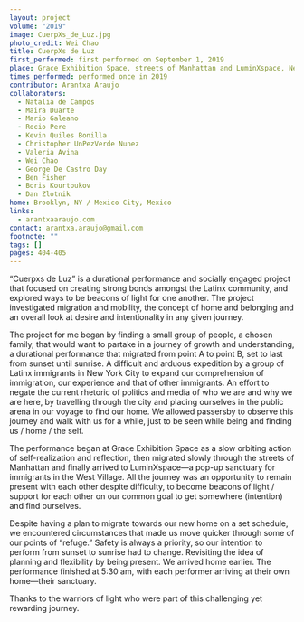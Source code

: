 ```yaml
---
layout: project
volume: "2019"
image: CuerpXs_de_Luz.jpg
photo_credit: Wei Chao
title: CuerpXs de Luz
first_performed: first performed on September 1, 2019
place: Grace Exhibition Space, streets of Manhattan and LuminXspace, New York, NY
times_performed: performed once in 2019
contributor: Arantxa Araujo
collaborators:
  - Natalia de Campos
  - Maira Duarte
  - Mario Galeano
  - Rocio Pere
  - Kevin Quiles Bonilla
  - Christopher UnPezVerde Nunez
  - Valeria Avina
  - Wei Chao
  - George De Castro Day
  - Ben Fisher
  - Boris Kourtoukov
  - Dan Zlotnik
home: Brooklyn, NY / Mexico City, Mexico
links:
  - arantxaaraujo.com
contact: arantxa.araujo@gmail.com
footnote: ""
tags: []
pages: 404-405
---
```


“Cuerpxs de Luz” is a durational performance and socially engaged project that focused on creating strong bonds amongst the Latinx community, and explored ways to be beacons of light for one another. The project investigated migration and mobility, the concept of home and belonging and an overall look at desire and intentionality in any given journey.

The project for me began by finding a small group of people, a chosen family, that would want to partake in a journey of growth and understanding, a durational performance that migrated from point A to point B, set to last from sunset until sunrise. A difficult and arduous expedition by a group of Latinx immigrants in New York City to expand our comprehension of immigration, our experience and that of other immigrants. An effort to negate the current rhetoric of politics and media of who we are and why we are here, by travelling through the city and placing ourselves in the public arena in our voyage to find our home. We allowed passersby to observe this journey and walk with us for a while, just to be seen while being and finding us / home / the self.

The performance began at Grace Exhibition Space as a slow orbiting action of self-realization and reflection, then migrated slowly through the streets of Manhattan and finally arrived to LuminXspace—a pop-up sanctuary for immigrants in the West Village. All the journey was an opportunity to remain present with each other despite difficulty, to become beacons of light / support for each other on our common goal to get somewhere (intention) and find ourselves.

Despite having a plan to migrate towards our new home on a set schedule, we encountered circumstances that made us move quicker through some of our points of “refuge.” Safety is always a priority, so our intention to perform from sunset to sunrise had to change. Revisiting the idea of planning and flexibility by being present. We arrived home earlier. The performance finished at 5:30 am, with each performer arriving at their own home—their sanctuary.

Thanks to the warriors of light who were part of this challenging yet rewarding journey.
